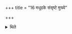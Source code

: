 +++
title = "16 मधूदके संसृष्टे मुख्ये"

+++

<details><summary>थिते</summary>

मधूदके संसृष्टे मुख्ये स्वाधर्म्यम् १६
</details>
